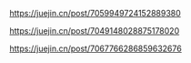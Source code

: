 https://juejin.cn/post/7059949724152889380

https://juejin.cn/post/7049148028875178020

https://juejin.cn/post/7067766286859632676